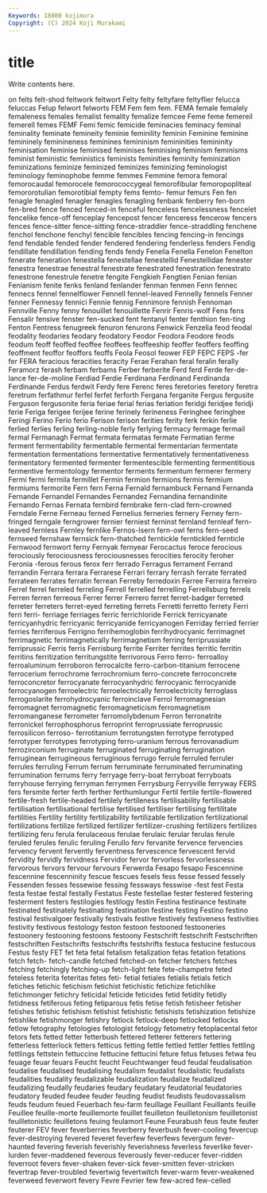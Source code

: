 ```yaml
---
Keywords: 18800 kojimura
Copyright: (C) 2024 Koji Murakami
---
```


# title

Write contents here.



on felts felt-shod feltwork feltwort
Felty felty feltyfare feltyflier felucca feluccas Felup felwort felworts FEM
Fem fem fem. FEMA female femalely femaleness females femalist femality
femalize femcee Feme feme femereil femerell femes FEMF Femi femic
femicide feminacies feminacy feminal feminality feminate femineity feminie feminility feminin
Feminine feminine femininely feminineness feminines femininism femininities femininity feminisation feminise
feminised feminises feminising feminism feminisms feminist feministic feministics feminists feminities
feminity feminization feminizations feminize feminized feminizes feminizing feminologist feminology feminophobe
femme femmes Femmine femora femoral femorocaudal femorocele femorococcygeal femorofibular femoropopliteal
femororotulian femorotibial fempty fems femto- femur femurs Fen fen fenagle
fenagled fenagler fenagles fenagling fenbank fenberry fen-born fen-bred fence fenced
fenced-in fenceful fenceless fencelessness fencelet fencelike fence-off fenceplay fencepost fencer
fenceress fencerow fencers fences fence-sitter fence-sitting fence-straddler fence-straddling fenchene fenchol
fenchone fenchyl fencible fencibles fencing fencing-in fencings fend fendable fended
fender fendered fendering fenderless fenders Fendig fendillate fendillation fending fends
fendy Fenelia Fenella Fenelon Fenelton fenerate feneration fenestella fenestellae fenestellid
Fenestellidae fenester fenestra fenestrae fenestral fenestrate fenestrated fenestration fenestrato fenestrone
fenestrule fenetre fengite Fengkieh Fengtien Fenian fenian Fenianism fenite fenks
fenland fenlander fenman fenmen Fenn fennec fennecs fennel fennelflower Fennell
fennel-leaved Fennelly fennels Fenner fenner Fennessy fennici Fennie fennig Fennimore
fennish Fennoman Fennville Fenny fenny fenouillet fenouillette Fenrir Fenris-wolf Fens
fens Fensalir fensive fenster fen-sucked fent fentanyl fenter fenthion fen-ting
Fenton Fentress fenugreek fenuron fenurons Fenwick Fenzelia feod feodal feodality
feodaries feodary feodatory Feodor Feodora Feodore feods feodum feoff feoffed
feoffee feoffees feoffeeship feoffer feoffers feoffing feoffment feoffor feoffors feoffs
Feola Feosol feower FEP FEPC FEPS -fer fer FERA feracious
feracities feracity Ferae Ferahan feral feralin ferally Feramorz ferash ferbam
ferbams Ferber ferberite Ferd ferd Ferde fer-de-lance fer-de-moline Ferdiad Ferdie
Ferdinana Ferdinand Ferdinanda Ferdinande Ferdus ferdwit Ferdy fere Ferenc feres
feretories feretory feretra feretrum ferfathmur ferfel ferfet ferforth Fergana ferganite
Fergus fergusite Ferguson fergusonite feria feriae ferial ferias feriation feridgi
feridjee feridji ferie Feriga ferigee ferijee ferine ferinely ferineness Feringhee
feringhee Feringi Ferino Ferio ferio Ferison ferison ferities ferity ferk
ferkin ferlie ferlied ferlies ferling ferling-noble ferly ferlying fermacy fermage
fermail fermal Fermanagh Fermat fermata fermatas fermate Fermatian ferme ferment
fermentability fermentable fermental fermentarian fermentate fermentation fermentations fermentative fermentatively fermentativeness
fermentatory fermented fermenter fermentescible fermenting fermentitious fermentive fermentology fermentor ferments
fermentum fermerer fermery Fermi fermi fermila fermillet Fermin fermion fermions
fermis fermium fermiums fermorite Fern fern Ferna Fernald fernambuck Fernand
Fernanda Fernande Fernandel Fernandes Fernandez Fernandina fernandinite Fernando Fernas Fernata
fernbird fernbrake fern-clad fern-crowned Ferndale Ferne Ferneau ferned Fernelius ferneries
fernery Ferney fern-fringed ferngale ferngrower fernier ferniest ferninst fernland fernleaf
fern-leaved fernless Fernley fernlike Fernos-Isern fern-owl ferns fern-seed fernseed fernshaw
fernsick fern-thatched ferntickle ferntickled fernticle Fernwood fernwort ferny Fernyak fernyear
Ferocactus feroce ferocious ferociously ferociousness ferociousnesses ferocities ferocity feroher Feronia
-ferous ferous ferox ferr ferrado Ferragus ferrament Ferrand ferrandin Ferrara
ferrara Ferrarese Ferrari ferrary ferrash ferrate ferrated ferrateen ferrates ferratin
ferrean Ferreby ferredoxin Ferree Ferreira ferreiro Ferrel ferrel ferreled ferreling
Ferrell ferrelled ferrelling Ferrellsburg ferrels Ferren ferren ferreous Ferrer ferrer
Ferrero ferret ferret-badger ferreted ferreter ferreters ferret-eyed ferreting ferrets Ferretti
ferretto ferrety Ferri ferri ferri- ferriage ferriages ferric ferrichloride Ferrick
ferricyanate ferricyanhydric ferricyanic ferricyanide ferricyanogen Ferriday ferried ferrier ferries ferriferous
Ferrigno ferrihemoglobin ferrihydrocyanic ferrimagnet ferrimagnetic ferrimagnetically ferrimagnetism ferring ferriprussiate ferriprussic
Ferris ferris Ferrisburg ferrite Ferriter ferrites ferritic ferritin ferritins ferritization
ferritungstite ferrivorous Ferro ferro- ferroalloy ferroaluminum ferroboron ferrocalcite ferro-carbon-titanium ferrocene
ferrocerium ferrochrome ferrochromium ferro-concrete ferroconcrete ferroconcretor ferrocyanate ferrocyanhydric ferrocyanic ferrocyanide
ferrocyanogen ferroelectric ferroelectrically ferroelectricity ferroglass ferrogoslarite ferrohydrocyanic ferroinclave Ferrol ferromagnesian
ferromagnet ferromagnetic ferromagneticism ferromagnetism ferromanganese ferrometer ferromolybdenum Ferron ferronatrite ferronickel
ferrophosphorus ferroprint ferroprussiate ferroprussic ferrosilicon ferroso- ferrotitanium ferrotungsten ferrotype ferrotyped
ferrotyper ferrotypes ferrotyping ferro-uranium ferrous ferrovanadium ferrozirconium ferruginate ferruginated ferruginating
ferrugination ferruginean ferrugineous ferruginous ferrugo ferrule ferruled ferruler ferrules ferruling
Ferrum ferrum ferruminate ferruminated ferruminating ferrumination ferrums ferry ferryage ferry-boat
ferryboat ferryboats ferryhouse ferrying ferryman ferrymen Ferrysburg Ferryville ferryway FERS
fers fersmite ferter ferth ferther ferthumlungur Fertil fertile fertile-flowered fertile-fresh
fertile-headed fertilely fertileness fertilisability fertilisable fertilisation fertilisational fertilise fertilised fertiliser
fertilising fertilitate fertilities Fertility fertility fertilizability fertilizable fertilization fertilizational fertilizations
fertilize fertilized fertilizer fertilizer-crushing fertilizers fertilizes fertilizing feru ferula ferulaceous
ferulae ferulaic ferular ferulas ferule feruled ferules ferulic feruling Ferullo
ferv fervanite fervence fervencies fervency fervent fervently ferventness fervescence fervescent
fervid fervidity fervidly fervidness Fervidor fervor fervorless fervorlessness fervorous fervors
fervour fervours Ferwerda Fesapo fesapo Fescennine fescennine fescenninity fescue fescues
fesels fess fesse fessed fessely Fessenden fesses fessewise fessing fessways
fesswise -fest fest Festa festa festae festal festally Festatus Feste
festellae fester festered festering festerment festers festilogies festilogy festin Festina
festinance festinate festinated festinately festinating festination festine festing Festino festino
festival festivalgoer festivally festivals festive festively festiveness festivities festivity festivous
festology feston festoon festooned festooneries festoonery festooning festoons festoony Festschrift
festschrift Festschriften festschriften Festschrifts festschrifts festshrifts festuca festucine festucous Festus
festy FET fet feta fetal fetalism fetalization fetas fetation fetations
fetch fetch- fetch-candle fetched fetched-on fetcher fetchers fetches fetching fetchingly
fetching-up fetch-light fete fete-champetre feted feteless feterita feteritas fetes feti-
fetial fetiales fetialis fetials fetich fetiches fetichic fetichism fetichist fetichistic
fetichize fetichlike fetichmonger fetichry feticidal feticide feticides fetid fetidity fetidly
fetidness fetiferous feting fetiparous fetis fetise fetish fetisheer fetisher fetishes
fetishic fetishism fetishist fetishistic fetishists fetishization fetishize fetishlike fetishmonger fetishry
fetlock fetlock-deep fetlocked fetlocks fetlow fetography fetologies fetologist fetology fetometry
fetoplacental fetor fetors fets fetted fetter fetterbush fettered fetterer fetterers
fettering fetterless fetterlock fetters fetticus fetting fettle fettled fettler fettles
fettling fettlings fettstein fettuccine fettucine fettucini feture fetus fetuses fetwa
feu feuage feuar feuars Feucht feucht Feuchtwanger feud feudal feudalisation
feudalise feudalised feudalising feudalism feudalist feudalistic feudalists feudalities feudality feudalizable
feudalization feudalize feudalized feudalizing feudally feudaries feudary feudatary feudatorial feudatories
feudatory feuded feudee feuder feuding feudist feudists feudovassalism feuds feudum
feued Feuerbach feu-farm feuillage Feuillant Feuillants feuille Feuillee feuille-morte feuillemorte
feuillet feuilleton feuilletonism feuilletonist feuilletonistic feuilletons feuing feulamort Feune Feurabush
feus feute feuter feuterer FEV fever feverberries feverberry feverbush fever-cooling
fevercup fever-destroying fevered feveret feverfew feverfews fevergum fever-haunted fevering feverish
feverishly feverishness feverless feverlike fever-lurden fever-maddened feverous feverously fever-reducer fever-ridden
feverroot fevers fever-shaken fever-sick fever-smitten fever-stricken fevertrap fever-troubled fevertwig fevertwitch
fever-warm fever-weakened feverweed feverwort fevery Fevre Fevrier few few-acred few-celled
